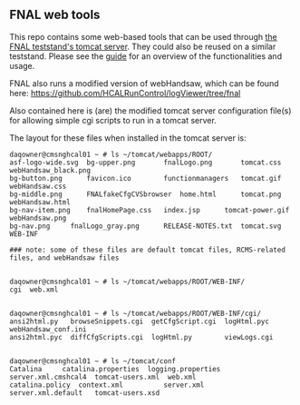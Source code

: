 FNAL web tools
--------------

This repo contains some web-based tools that can be used through [the FNAL teststand's tomcat server](http://cmsnghcal01.fnal.gov:16000/). They could also be reused on a similar teststand. Please see the [guide](guide/README.md) for an overview of the functionalities and usage.

FNAL also runs a modified version of webHandsaw, which can be found here:
https://github.com/HCALRunControl/logViewer/tree/fnal

Also contained here is (are) the modified tomcat server configuration file(s) for allowing simple cgi scripts to run in a tomcat server.

The layout for these files when installed in the tomcat server is:
```
daqowner@cmsnghcal01 ~ # ls ~/tomcat/webapps/ROOT/
asf-logo-wide.svg  bg-upper.png		  fnalLogo.png	     tomcat.css        webHandsaw_black.png
bg-button.png	   favicon.ico		  functionmanagers   tomcat.gif        webHandsaw.css
bg-middle.png	   FNALfakeCfgCVSbrowser  home.html	     tomcat.png        webHandsaw.html
bg-nav-item.png    fnalHomePage.css	  index.jsp	     tomcat-power.gif  webHandsaw.png
bg-nav.png	   fnalLogo_gray.png	  RELEASE-NOTES.txt  tomcat.svg        WEB-INF

### note: some of these files are default tomcat files, RCMS-related files, and webHandsaw files


daqowner@cmsnghcal01 ~ # ls ~/tomcat/webapps/ROOT/WEB-INF/
cgi  web.xml


daqowner@cmsnghcal01 ~ # ls ~/tomcat/webapps/ROOT/WEB-INF/cgi/
ansi2html.py   browseSnippets.cgi  getCfgScript.cgi  logHtml.pyc   webHandsaw_conf.ini
ansi2html.pyc  diffCfgScripts.cgi  logHtml.py	     viewLogs.cgi


daqowner@cmsnghcal01 ~ # ls ~/tomcat/conf
Catalina	 catalina.properties  logging.properties  server.xml.cmshcal4  tomcat-users.xml  web.xml
catalina.policy  context.xml	      server.xml	  server.xml.default   tomcat-users.xsd
```
